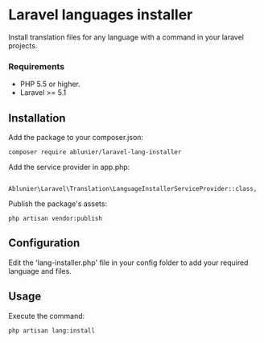 # Laravel languages installer

Install translation files for any language with a command in your laravel projects.

### Requirements
* PHP 5.5 or higher.
* Laravel >= 5.1

## Installation

Add the package to your composer.json:

```
composer require ablunier/laravel-lang-installer
```

Add the service provider in app.php:

```
    Ablunier\Laravel\Translation\LanguageInstallerServiceProvider::class,
```

Publish the package's assets:

```
php artisan vendor:publish
```

## Configuration

Edit the 'lang-installer.php' file in your config folder to add your required language and files.

## Usage

Execute the command:

```
php artisan lang:install
```
